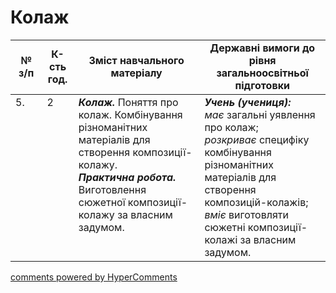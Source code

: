 <div id="hypercomments_widget" class="js-hypercomments-widget invisible"></div>

# Колаж

<table>
  <tr>
    <td width="10%" align="center"><b>№ з/п</b></td>
    <td width="10%" align="center"><b>К-сть год.</b></td>
    <td width="40%" align="center"><b>Зміст навчального матеріалу</b></td>
    <td width="60%" align="center"><b>Державні вимоги до рівня загальноосвітньої підготовки</b></td>
  </tr>
<tbody>
  <tr>
    <td width="10%" style="vertical-align:top !important;">
5.</td>
    <td width="10%" style="vertical-align:top !important;">
2</td>
    <td width="40%" style="vertical-align:top !important;">
<b><i>Колаж.</i></b>   Поняття про колаж. Комбінування різноманітних матеріалів для створення композиції-колажу. <br>
<b><i>Практична робота.</i></b> <br>
Виготовлення сюжетної композиції-колажу за власним задумом.<br>
</td>
    <td width="60%" style="vertical-align:top !important;">
<i><b>Учень (учениця):</b></i><br>
<i>має</i> загальні уявлення про колаж;<br>
<i>розкриває</i> специфіку комбінування різноманітних матеріалів для створення композицій-колажів;<br>
<i>вміє</i> виготовляти сюжетні композиції-колажі за власним задумом.<br>
</td>
  </tr>
</tbody>
</table>

<div class="js-hypercomments-container">
<a href="http://hypercomments.com" class="hc-link" title="comments widget">comments powered by HyperComments</a>
</div>